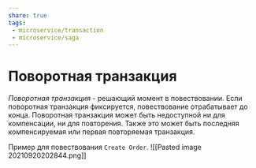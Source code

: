 ```yaml
---
share: true
tags:
 - microservice/transaction
 - microservice/saga
---
```

# Поворотная транзакция
*Поворотная транзакция* - решающий момент в повествовании. Если поворотная транзакция фиксируется, повествование отрабатывает до конца. Поворотная транзакция может быть недоступной ни для компенсации, ни для повторения. Также это может быть последняя компенсируемая или первая повторяемая транзакция. 

Пример для повествования `Create Order`.
![[Pasted image 20210920202844.png]]